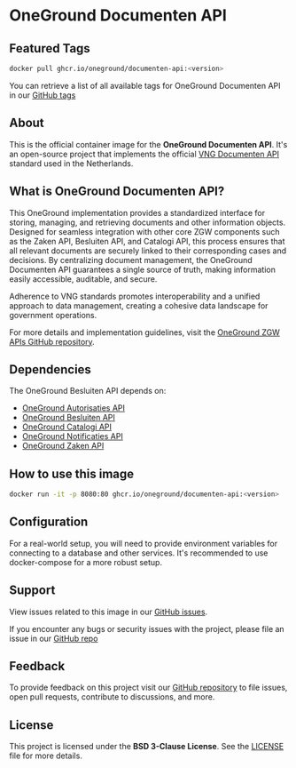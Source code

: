 # OneGround Documenten API

## Featured Tags

 ```bash
 docker pull ghcr.io/oneground/documenten-api:<version>
 ```

You can retrieve a list of all available tags for OneGround Documenten API in our [GitHub tags](https://github.com/OneGround/ZGW-APIs/tags)

## About

This is the official container image for the **OneGround Documenten API**. It's an open-source project that implements the official [VNG Documenten API](https://vng-realisatie.github.io/gemma-zaken/standaard/documenten) standard used in the Netherlands.

## What is OneGround Documenten API?

This OneGround implementation provides a standardized interface for storing, managing, and retrieving documents and other information objects. Designed for seamless integration with other core ZGW components such as the Zaken API, Besluiten API, and Catalogi API, this process ensures that all relevant documents are securely linked to their corresponding cases and decisions. By centralizing document management, the OneGround Documenten API guarantees a single source of truth, making information easily accessible, auditable, and secure.

Adherence to VNG standards promotes interoperability and a unified approach to data management, creating a cohesive data landscape for government operations.

For more details and implementation guidelines, visit the [OneGround ZGW APIs GitHub repository](https://github.com/OneGround/ZGW-APIs).

## Dependencies

The OneGround Besluiten API depends on:

- [OneGround Autorisaties API](https://github.com/OneGround/ZGW-APIs/pkgs/container/autorisaties-api)
- [OneGround Besluiten API](https://github.com/OneGround/ZGW-APIs/pkgs/container/besluiten-api)
- [OneGround Catalogi API](https://github.com/OneGround/ZGW-APIs/pkgs/container/catalogi-api)
- [OneGround Notificaties API](https://github.com/OneGround/ZGW-APIs/pkgs/container/notificaties-api)
- [OneGround Zaken API](https://github.com/OneGround/ZGW-APIs/pkgs/container/zaken-api)

## How to use this image

```bash
docker run -it -p 8080:80 ghcr.io/oneground/documenten-api:<version>
```

## Configuration

For a real-world setup, you will need to provide environment variables for connecting to a database and other services. It's recommended to use docker-compose for a more robust setup.

## Support

View issues related to this image in our [GitHub issues](https://github.com/OneGround/ZGW-APIs/issues).

If you encounter any bugs or security issues with the project, please file an issue in our [GitHub repo](https://github.com/OneGround/ZGW-APIs/issues/new/choose)

## Feedback

To provide feedback on this project visit our [GitHub repository](https://github.com/OneGround/ZGW-APIs) to file issues, open pull requests, contribute to discussions, and more.

## License

This project is licensed under the **BSD 3-Clause License**. See the [LICENSE](https://github.com/OneGround/ZGW-APIs/blob/main/LICENSE) file for more details.
